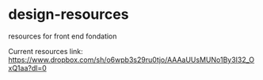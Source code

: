 # design-resources
resources for front end fondation

Current resources link: https://www.dropbox.com/sh/o6wpb3s29ru0tjo/AAAaUUsMUNo1By3I32_OxQ1aa?dl=0
